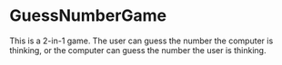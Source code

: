 # GuessNumberGame
This is a 2-in-1 game. The user can guess the number the computer is thinking, or the computer can guess the number the user is thinking.
